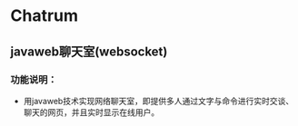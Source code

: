 
# Chatrum
## javaweb聊天室(websocket)
### 功能说明：</br>
 * 用javaweb技术实现网络聊天室，即提供多人通过文字与命令进行实时交谈、聊天的网页，并且实时显示在线用户。
